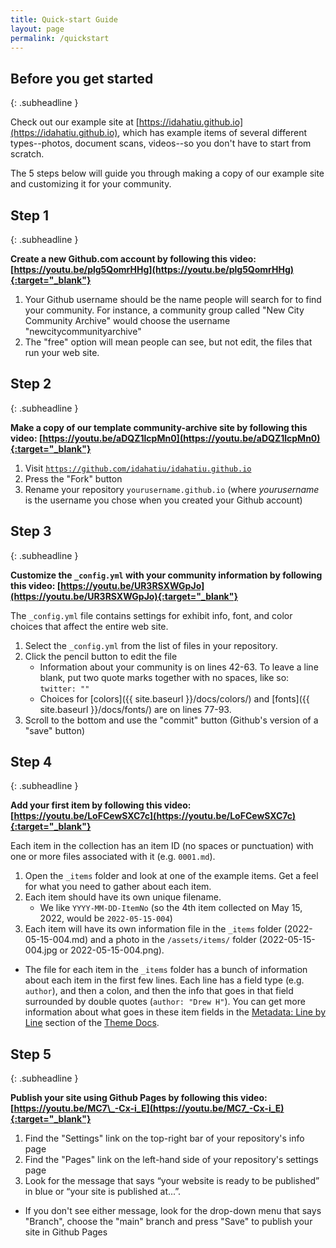 ```yaml
---
title: Quick-start Guide
layout: page
permalink: /quickstart
---
```


## Before you get started
{: .subheadline }

Check out our example site at [https://idahatiu.github.io](https://idahatiu.github.io), which has example items of several different types--photos, document scans, videos--so you don't have to start from scratch.

The 5 steps below will guide you through making a copy of our example site and customizing it for your community.

## Step 1
{: .subheadline }

**Create a new Github.com account by following this video: [https://youtu.be/plg5QomrHHg](https://youtu.be/plg5QomrHHg){:target="_blank"}**

1. Your Github username should be the name people will search for to find your community. For instance, a community group called "New City Community Archive" would choose the username "newcitycommunityarchive"
2. The "free" option will mean people can see, but not edit, the files that run your web site.

<!---
1)The audio of the videos is mono and a bit annoying when listening through headphones.
-->


## Step 2
{: .subheadline }

**Make a copy of our template community-archive site by following this video: [https://youtu.be/aDQZ1lcpMn0](https://youtu.be/aDQZ1lcpMn0){:target="_blank"}**

1. Visit [`https://github.com/idahatiu/idahatiu.github.io`](https://github.com/idahatiu/idahatiu.github.io)
2. Press the "Fork" button
3. Rename your repository `yourusername.github.io` (where *yourusername* is the username you chose when you created your Github account)

## Step 3
{: .subheadline }

**Customize the `_config.yml` with your community information by following this video: [https://youtu.be/UR3RSXWGpJo](https://youtu.be/UR3RSXWGpJo){:target="_blank"}**

The `_config.yml` file contains settings for exhibit info, font, and color choices that affect the entire web site.

1. Select the `_config.yml` from the list of files in your repository.
2. Click the pencil button to edit the file
   - Information about your community is on lines 42-63. To leave a line blank, put two quote marks together with no spaces, like so: `twitter: ""`
   - Choices for [colors]({{ site.baseurl }}/docs/colors/) and [fonts]({{ site.baseurl }}/docs/fonts/) are on lines 77-93.
3. Scroll to the bottom and use the "commit" button (Github's version of a "save" button)

## Step 4
{: .subheadline }

**Add your first item by following this video: [https://youtu.be/LoFCewSXC7c](https://youtu.be/LoFCewSXC7c){:target="_blank"}**

Each item in the collection has an item ID (no spaces or punctuation) with one or more files associated with it (e.g. `0001.md`).

1. Open the `_items` folder and look at one of the example items. Get a feel for what you need to gather about each item.
2. Each item should have its own unique filename.
   - We like `YYYY-MM-DD-ItemNo` (so the 4th item collected on May 15, 2022, would be `2022-05-15-004`)
3. Each item will have its own information file in the `_items` folder (2022-05-15-004.md) and a photo in the `/assets/items/` folder (2022-05-15-004.jpg or 2022-05-15-004.png).
  - The file for each item in the `_items` folder has a bunch of information about each item in the first few lines. Each line has a field type (e.g. `author`), and then a colon, and then the info that goes in that field surrounded by double quotes (`author: "Drew H"`). You can get more information about what goes in these item fields in the [Metadata: Line by Line](https://community-archive.kalanicraig.com/docs#metadata-line-by-line) section of the [Theme Docs](https://community-archive.kalanicraig.com/docs).

## Step 5
{: .subheadline }

**Publish your site using Github Pages by following this video: [https://youtu.be/MC7\_-Cx-i_E](https://youtu.be/MC7_-Cx-i_E){:target="_blank"}**


1. Find the "Settings" link on the top-right bar of your repository's info page
2. Find the "Pages" link on the left-hand side of your repository's settings page
3. Look for the message that says “your website is ready to be published” in blue or  “your site is published at...”.
  - If you don't see either message, look for the drop-down menu that says "Branch", choose the "main" branch and press "Save" to publish your site in Github Pages

<!---
The publishing step needs a bit of more elaboration. I followed the steps to do it myself and when I saw the message “your website is ready to be published”, I was still looking for something like a “publish” button to click on, not knowing that all I needed to do is to wait for the page to gets published.
-->

